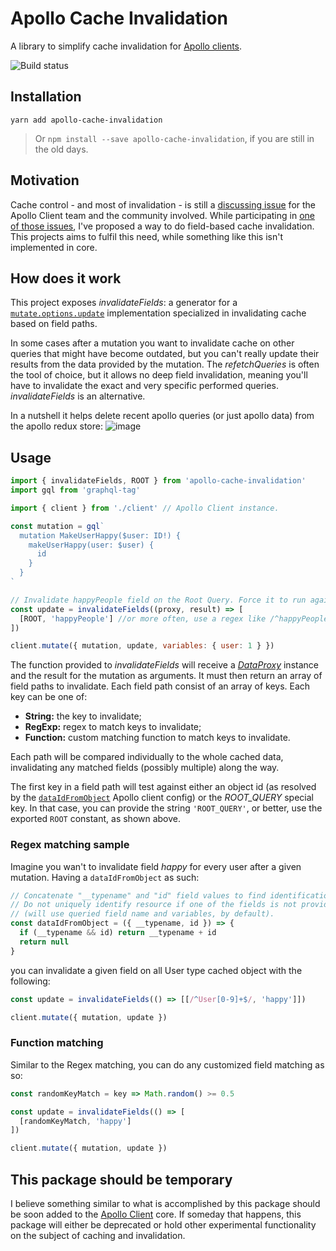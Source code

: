 # Apollo Cache Invalidation

A library to simplify cache invalidation for [Apollo clients](https://github.com/apollographql/apollo-client).

![Build status](https://travis-ci.org/lucasconstantino/apollo-cache-invalidation.svg?branch=master)

## Installation

```
yarn add apollo-cache-invalidation
```

> Or `npm install --save apollo-cache-invalidation`, if you are still in the old days.

## Motivation

Cache control - and most of invalidation - is still a [discussing issue](https://github.com/apollographql/apollo-client/search?utf8=%E2%9C%93&q=cache+invalidation&type=Issues) for the Apollo Client team and the community involved. While participating in [one of those issues](https://github.com/apollographql/apollo-client/issues/621#issuecomment-281809084), I've proposed a way to do field-based cache invalidation. This projects aims to fulfil this need, while something like this isn't implemented in core.

## How does it work

This project exposes *invalidateFields*: a generator for a [`mutate.options.update`](http://dev.apollodata.com/react/api.html#graphql-mutation-options.update) implementation specialized in invalidating cache based on field paths.

In some cases after a mutation you want to invalidate cache on other queries that might have become outdated, but you can't really update their results from the data provided by the mutation. The *refetchQueries* is often the tool of choice, but it allows no deep field invalidation, meaning you'll have to invalidate the exact and very specific performed queries. *invalidateFields* is an alternative.

In a nutshell it helps delete recent apollo queries (or just apollo data) from the apollo redux store:
![image](https://cloud.githubusercontent.com/assets/2730609/26370422/9344ad8c-3fac-11e7-98ac-68684e50e3e2.png)


## Usage

```js
import { invalidateFields, ROOT } from 'apollo-cache-invalidation'
import gql from 'graphql-tag'

import { client } from './client' // Apollo Client instance.

const mutation = gql`
  mutation MakeUserHappy($user: ID!) {
    makeUserHappy(user: $user) {
      id
    }
  }
`

// Invalidate happyPeople field on the Root Query. Force it to run again.
const update = invalidateFields((proxy, result) => [
  [ROOT, 'happyPeople'] //or more often, use a regex like /^happyPeople/
])

client.mutate({ mutation, update, variables: { user: 1 } })
```

The function provided to *invalidateFields* will receive a *[DataProxy](http://dev.apollodata.com/core/apollo-client-api.html#DataProxy)* instance and the result for the mutation as arguments. It must then return an array of field paths to invalidate. Each field path consist of an array of keys. Each key can be one of:

- **String:** the key to invalidate;
- **RegExp:** regex to match keys to invalidate;
- **Function:** custom matching function to match keys to invalidate.

Each path will be compared individually to the whole cached data, invalidating any matched fields (possibly multiple) along the way.

The first key in a field path will test against either an object id (as resolved by the [`dataIdFromObject`](http://dev.apollodata.com/core/apollo-client-api.html#apollo-client) Apollo client config) or the *ROOT_QUERY* special key. In that case, you can provide the string `'ROOT_QUERY'`, or better, use the exported `ROOT` constant, as shown above.

### Regex matching sample

Imagine you wan't to invalidate field *happy* for every user after a given mutation. Having a `dataIdFromObject` as such:

```js
// Concatenate "__typename" and "id" field values to find identification.
// Do not uniquely identify resource if one of the fields is not provided
// (will use queried field name and variables, by default).
const dataIdFromObject = ({ __typename, id }) => {
  if (__typename && id) return __typename + id
  return null
}
```

you can invalidate a given field on all User type cached object with the following:

```js
const update = invalidateFields(() => [[/^User[0-9]+$/, 'happy']])

client.mutate({ mutation, update })
```

### Function matching

Similar to the Regex matching, you can do any customized field matching as so:

```js
const randomKeyMatch = key => Math.random() >= 0.5

const update = invalidateFields(() => [
  [randomKeyMatch, 'happy']
])

client.mutate({ mutation, update })
```

## This package should be temporary

I believe something similar to what is accomplished by this package should be soon added to the [Apollo Client](https://github.com/apollographql/apollo-client) core. If someday that happens, this package will either be deprecated or hold other experimental functionality on the subject of caching and invalidation.
